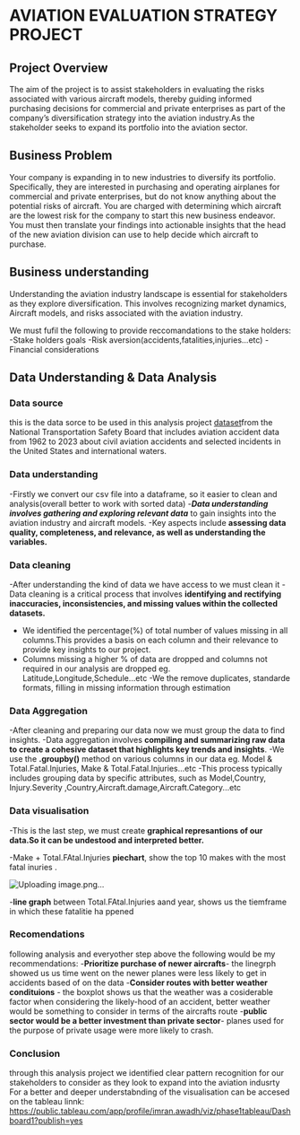 # AVIATION EVALUATION STRATEGY PROJECT

## Project Overview 

The aim of the project is to assist stakeholders in evaluating the risks associated with various aircraft models, thereby guiding informed purchasing decisions for commercial and private enterprises as part of the company’s diversification strategy into the aviation industry.As the stakeholder seeks to expand its portfolio into the aviation sector.


## Business Problem

Your company is expanding in to new industries to diversify its portfolio. Specifically, they are interested in purchasing and operating airplanes for commercial and private enterprises, but do not know anything about the potential risks of aircraft. You are charged with determining which aircraft are the lowest risk for the company to start this new business endeavor. You must then translate your findings into actionable insights that the head of the new aviation division can use to help decide which aircraft to purchase.

## Business understanding

Understanding the aviation industry landscape is essential for stakeholders as they explore diversification. This involves recognizing market dynamics, Aircraft models, and risks associated with the aviation industry.

We must fufil the following to provide reccomandations to the stake holders:
-Stake holders goals
-Risk aversion(accidents,fatalities,injuries...etc)
-Financial considerations



##  Data Understanding & Data  Analysis

### Data source 
this is the data sorce to be used in this analysis project [dataset](https://www.kaggle.com/datasets/khsamaha/aviation-accident-database-synopses)from the National Transportation Safety Board that includes aviation accident data from 1962 to 2023 about civil aviation accidents and selected incidents in the United States and international waters. 

### Data understanding
-Firstly we convert our csv file into a dataframe, so it easier to clean and analysis(overall better to work with sorted data)
-***Data understanding involves gathering and exploring relevant data*** to gain insights into the aviation industry and aircraft models.
-Key aspects include **assessing data quality, completeness, and relevance, as well as understanding the variables.**


### Data cleaning
-After understanding the kind of data we have access to we must clean it
-Data cleaning is a critical process that involves **identifying and rectifying inaccuracies, inconsistencies, and missing values within the collected datasets.**
- We identified the percentage(%) of total number of values missing in all columns.This provides a basis on each column and their relevance to provide key insights to our project.
- Columns missing a higher % of data are dropped and columns not required in our analysis are dropped eg. Latitude,Longitude,Schedule...etc
-We the remove duplicates, standarde formats, filling in missing information through estimation



### Data Aggregation
-After cleaning and preparing our data now we must group the data to find insights.
-Data aggregation involves **compiling and summarizing raw data to create a cohesive dataset that highlights key trends and insights**.
-We use the **.groupby()** method on various columns in our data eg. Model & Total.Fatal.Injuries, Make & Total.Fatal.Injuries...etc
-This process typically includes grouping data by specific attributes, such as Model,Country, Injury.Severity ,Country,Aircraft.damage,Aircraft.Category...etc


### Data visualisation
-This is the last step, we must create **graphical represantions of our data.So it can be undestood and interpreted better.**

-Make  + Total.FAtal.Injuries **piechart**, show the top 10  makes with the most fatal inuries .



![Uploading image.png…]()











-**line graph** between Total.FAtal.Injuries aand year, shows us the tiemframe in which these  fatalitie ha ppened  







### Recomendations
following analysis and everyother step above the following would be my recommendations:
-**Prioritize purchase of newer aircrafts**- the linegrph showed us us time went on the newer planes were less likely to get in accidents based of on the data
-**Consider routes with better weather condituions**  -  the boxplot shows us that the weather was a cosiderable factor when considering the likely-hood of an accident, better weather would be something to consider in terms of the aircrafts route
-**public sector would be a better investment than private sector**- planes used for the purpose of private usage were more likely to crash.

### Conclusion
through this analysis project we identified clear pattern recognition for our stakeholders to consider as they look to expand into the aviation indusrty
For a better and deeper understabnding of the visualisation can be accesed on the tableau linnk:
https://public.tableau.com/app/profile/imran.awadh/viz/phase1tableau/Dashboard1?publish=yes





   
